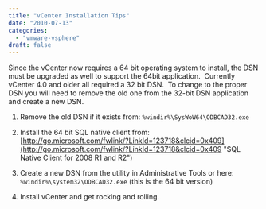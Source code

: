```yaml
---
title: "vCenter Installation Tips"
date: "2010-07-13"
categories: 
  - "vmware-vsphere"
draft: false
---
```


Since the vCenter now requires a 64 bit operating system to install, the DSN must be upgraded as well to support the 64bit application.  Currently vCenter 4.0 and older all required a 32 bit DSN.  To change to the proper DSN you will need to remove the old one from the 32-bit DSN application and create a new DSN.  
  
1) Remove the old DSN if it exists from: `%windir%\SysWoW64\ODBCAD32.exe` 
  
2) Install the 64 bit SQL native client from: [http://go.microsoft.com/fwlink/?LinkId=123718&clcid=0x409](http://go.microsoft.com/fwlink/?LinkId=123718&clcid=0x409 "SQL Native Client for 2008 R1 and R2")  
  
3) Create a new DSN from the utility in Administrative Tools or here: `%windir%\system32\ODBCAD32.exe` (this is the 64 bit version)  
  
4) Install vCenter and get rocking and rolling.
